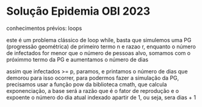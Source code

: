 # Solução Epidemia OBI 2023

conhecimentos prévios: loops

este é um problema clássico de loop while, basta que simulemos uma PG (progressão geométrica) de primeiro termo n e razao r, enquanto o número de infectados for menor que o número de pessoas alvo, somamos com o próximmo termo da PG e aumentamos o número de dias

assim que infectados >= p, paramos, e printamos o número de dias que demorou para isso ocorrer, para podermos fazer a simulação da PG, precisamos usar a função pow da biblioteca cmath, que calcula exponenciação, a base será a razão que é o fator de reprodução e o expoente o número do dia atual indexado apartir de 1, ou seja, sera dias + 1
